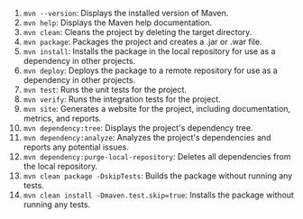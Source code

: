1. ```mvn --version```: Displays the installed version of Maven.
2. ```mvn help```: Displays the Maven help documentation.
3. ```mvn clean```: Cleans the project by deleting the target directory.
4. ```mvn package```: Packages the project and creates a .jar or .war file.
5. ```mvn install```: Installs the package in the local repository for use as a dependency in other projects.
6. ```mvn deploy```: Deploys the package to a remote repository for use as a dependency in other projects.
7. ```mvn test```: Runs the unit tests for the project.
8. ```mvn verify```: Runs the integration tests for the project.
9. ```mvn site```: Generates a website for the project, including documentation, metrics, and reports.
10. ```mvn dependency:tree```: Displays the project's dependency tree.
11. ```mvn dependency:analyze```: Analyzes the project's dependencies and reports any potential issues.
12. ```mvn dependency:purge-local-repository```: Deletes all dependencies from the local repository.
13. ```mvn clean package -DskipTests```: Builds the package without running any tests.
14. ```mvn clean install -Dmaven.test.skip=true```: Installs the package without running any tests.
